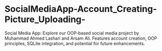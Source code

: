 # SocialMediaApp-Account_Creating-Picture_Uploading-
Social Media App: Explore our OOP-based social media project by Muhammad Ahmed Lashari and Arsam Ali. Features account creation, OOP principles, SQLite integration, and potential for future enhancements.
